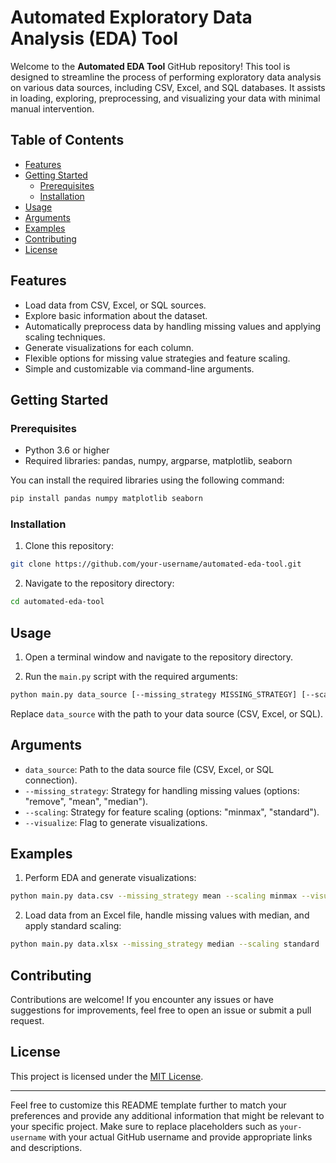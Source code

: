 
# Automated Exploratory Data Analysis (EDA) Tool

Welcome to the **Automated EDA Tool** GitHub repository! This tool is designed to streamline the process of performing exploratory data analysis on various data sources, including CSV, Excel, and SQL databases. It assists in loading, exploring, preprocessing, and visualizing your data with minimal manual intervention.

## Table of Contents

- [Features](#features)
- [Getting Started](#getting-started)
  - [Prerequisites](#prerequisites)
  - [Installation](#installation)
- [Usage](#usage)
- [Arguments](#arguments)
- [Examples](#examples)
- [Contributing](#contributing)
- [License](#license)

## Features

- Load data from CSV, Excel, or SQL sources.
- Explore basic information about the dataset.
- Automatically preprocess data by handling missing values and applying scaling techniques.
- Generate visualizations for each column.
- Flexible options for missing value strategies and feature scaling.
- Simple and customizable via command-line arguments.

## Getting Started

### Prerequisites

- Python 3.6 or higher
- Required libraries: pandas, numpy, argparse, matplotlib, seaborn

You can install the required libraries using the following command:

```bash
pip install pandas numpy matplotlib seaborn
```

### Installation

1. Clone this repository:

```bash
git clone https://github.com/your-username/automated-eda-tool.git
```

2. Navigate to the repository directory:

```bash
cd automated-eda-tool
```

## Usage

1. Open a terminal window and navigate to the repository directory.

2. Run the `main.py` script with the required arguments:

```bash
python main.py data_source [--missing_strategy MISSING_STRATEGY] [--scaling SCALING] [--visualize]
```

Replace `data_source` with the path to your data source (CSV, Excel, or SQL).

## Arguments

- `data_source`: Path to the data source file (CSV, Excel, or SQL connection).
- `--missing_strategy`: Strategy for handling missing values (options: "remove", "mean", "median").
- `--scaling`: Strategy for feature scaling (options: "minmax", "standard").
- `--visualize`: Flag to generate visualizations.

## Examples

1. Perform EDA and generate visualizations:

```bash
python main.py data.csv --missing_strategy mean --scaling minmax --visualize
```

2. Load data from an Excel file, handle missing values with median, and apply standard scaling:

```bash
python main.py data.xlsx --missing_strategy median --scaling standard
```

## Contributing

Contributions are welcome! If you encounter any issues or have suggestions for improvements, feel free to open an issue or submit a pull request.

## License

This project is licensed under the [MIT License](LICENSE).

---

Feel free to customize this README template further to match your preferences and provide any additional information that might be relevant to your specific project. Make sure to replace placeholders such as `your-username` with your actual GitHub username and provide appropriate links and descriptions.
